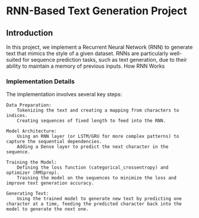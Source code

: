 # RNN-Based Text Generation Project

## Introduction

In this project, we implement a Recurrent Neural Network (RNN) to generate text that mimics the style of a given dataset. RNNs are particularly well-suited for sequence prediction tasks, such as text generation, due to their ability to maintain a memory of previous inputs.
How RNN Works

### Implementation Details

The implementation involves several key steps:

    Data Preparation:
        Tokenizing the text and creating a mapping from characters to indices.
        Creating sequences of fixed length to feed into the RNN.

    Model Architecture:
        Using an RNN layer (or LSTM/GRU for more complex patterns) to capture the sequential dependencies.
        Adding a Dense layer to predict the next character in the sequence.

    Training the Model:
        Defining the loss function (categorical_crossentropy) and optimizer (RMSprop).
        Training the model on the sequences to minimize the loss and improve text generation accuracy.

    Generating Text:
        Using the trained model to generate new text by predicting one character at a time, feeding the predicted character back into the model to generate the next one.
